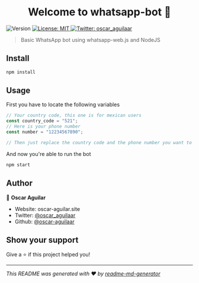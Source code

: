 <h1 align="center">Welcome to whatsapp-bot 👋</h1>
<p>
  <img alt="Version" src="https://img.shields.io/badge/version-1.0.0-blue.svg?cacheSeconds=2592000" />
  <a href="#" target="_blank">
    <img alt="License: MIT" src="https://img.shields.io/badge/License-MIT-yellow.svg" />
  </a>
  <a href="https://twitter.com/oscar_aguilaar" target="_blank">
    <img alt="Twitter: oscar_aguilaar" src="https://img.shields.io/twitter/follow/oscar_aguilaar.svg?style=social" />
  </a>
</p>

> Basic WhatsApp bot using whatsapp-web.js and NodeJS

## Install

```sh
npm install
```

## Usage

First you have to locate the following variables
```javascript
// Your country code, this one is for mexican users
const country_code = "521";
// Here is your phone number
const number = "12234567890";

// Then just replace the country code and the phone number you want to message
```
And now you're able to run the bot
```sh
npm start
```

## Author

👤 **Oscar Aguilar**

- Website: oscar-aguilar.site
- Twitter: [@oscar_aguilaar](https://twitter.com/oscar_aguilaar)
- Github: [@oscar-aguilaar](https://github.com/oscar-aguilaar)

## Show your support

Give a ⭐️ if this project helped you!

---

_This README was generated with ❤️ by [readme-md-generator](https://github.com/kefranabg/readme-md-generator)_
